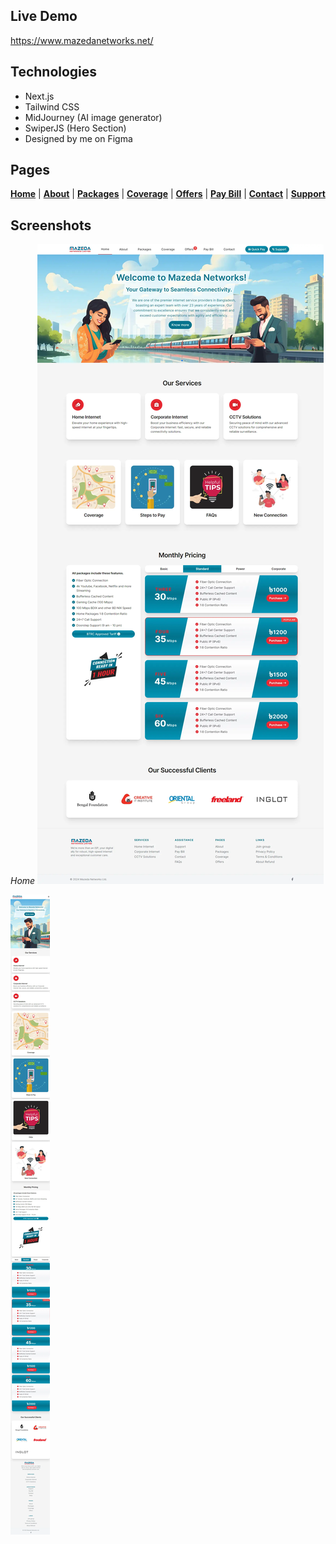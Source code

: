 ## Live Demo
https://www.mazedanetworks.net/

## Technologies

- Next.js
- Tailwind CSS
- MidJourney (AI image generator)
- SwiperJS (Hero Section)
- Designed by me on Figma

## Pages
<a href="https://www.mazedanetworks.net/" target="_blank" >**Home**</a> |
<a href="https://www.mazedanetworks.net/about" target="_blank" >**About**</a> |
<a href="https://www.mazedanetworks.net/packages" target="_blank" >**Packages**</a> |
<a href="https://www.mazedanetworks.net/coverage" target="_blank" >**Coverage**</a> |
<a href="https://www.mazedanetworks.net/offers" target="_blank" >**Offers**</a> |
<a href="https://www.mazedanetworks.net/pay-bill" target="_blank" >**Pay Bill**</a> |
<a href="https://www.mazedanetworks.net/contact" target="_blank" >**Contact**</a> |
<a href="https://www.mazedanetworks.net/support" target="_blank" >**Support**</a> 


## Screenshots
_Home_
![Website Screenshot](public/images/home-screenshot.webp)

![Website Screenshot](public/images/home-screenshot-responsive.webp)
